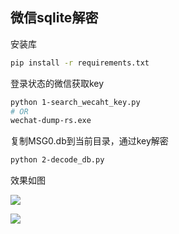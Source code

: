 ## 微信sqlite解密

安装库

```bash
pip install -r requirements.txt
```

登录状态的微信获取key

```bash
python 1-search_wecaht_key.py
# OR
wechat-dump-rs.exe
```

复制MSG0.db到当前目录，通过key解密

```bash
python 2-decode_db.py
```

效果如图

![](1.jpg)

![](2.jpg)
